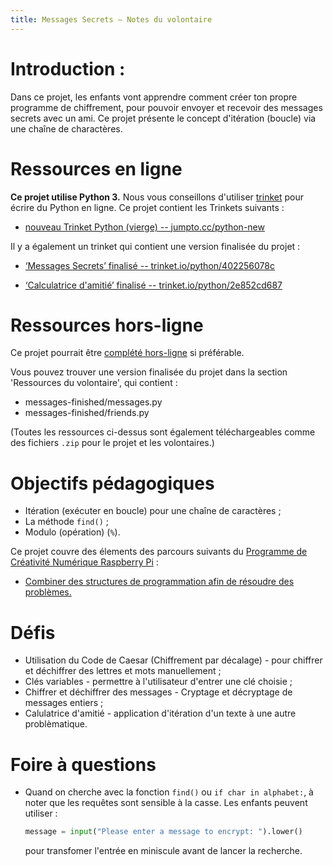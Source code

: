 ```yaml
---
title: Messages Secrets — Notes du volontaire
---
```


# Introduction :
Dans ce projet, les enfants vont apprendre comment créer ton propre programme de chiffrement, pour pouvoir envoyer et recevoir des messages secrets avec un ami. Ce projet présente le concept d'itération (boucle) via une chaîne de charactères.

# Ressources en ligne

__Ce projet utilise Python 3.__ Nous vous conseillons d'utiliser [trinket](https://trinket.io/) pour écrire du Python en ligne. Ce projet contient les Trinkets suivants :

+ [nouveau Trinket Python (vierge) -- jumpto.cc/python-new](http://jumpto.cc/python-new)

Il y a également un trinket qui contient une version finalisée du projet :

+ [‘Messages Secrets’ finalisé -- trinket.io/python/402256078c](https://trinket.io/python/402256078c)

+ [‘Calculatrice d'amitié’ finalisé -- trinket.io/python/2e852cd687](https://trinket.io/python/2e852cd687)

# Ressources hors-ligne
Ce projet pourrait être [complété hors-ligne](https://www.codeclubprojects.org/en-GB/resources/python-working-offline/) si préférable.

Vous pouvez trouver une version finalisée du projet dans la section 'Ressources du volontaire', qui contient :

+ messages-finished/messages.py
+ messages-finished/friends.py

(Toutes les ressources ci-dessus sont également téléchargeables comme des fichiers `.zip` pour le projet et les volontaires.)

# Objectifs pédagogiques
+ Itération (exécuter en boucle) pour une chaîne de caractères ;
+ La méthode `find()` ;
+ Modulo (opération) (`%`).

Ce projet couvre des élements des parcours suivants du [Programme de Créativité Numérique Raspberry Pi](http://rpf.io/curriculum) :

+ [Combiner des structures de programmation afin de résoudre des problèmes.](https://www.raspberrypi.org/curriculum/programming/builder)

# Défis
+ Utilisation du Code de Caesar (Chiffrement par décalage) - pour chiffrer et déchiffrer des lettres et mots manuellement ;
+ Clés variables - permettre à l'utilisateur d'entrer une clé choisie ;
+ Chiffrer et déchiffrer des messages - Cryptage et décryptage de messages entiers ;
+ Calulatrice d'amitié - application d'itération d'un texte à une autre problèmatique.

# Foire à questions
+ Quand on cherche avec la fonction `find()` ou `if char in alphabet:`, à noter que les requêtes sont sensible à la casse. Les enfants peuvent utiliser :

	```python
	message = input("Please enter a message to encrypt: ").lower()
	```

	pour transfomer l'entrée en miniscule avant de lancer la recherche.
